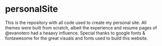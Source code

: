 # personalSite

This is the repository with all code used to create my personal site. All themes were built from scratch, albeit the experience and resume pages of @evanotero had a heaavy influence. Special thanks to google fonts & fontawesome for the great visuals and fonts used to build this website.   
